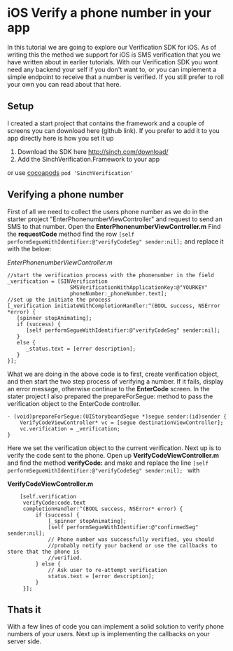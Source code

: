 # iOS Verify a phone number in your app
In this tutorial we are going to explore our Verification SDK for iOS. As of writing this the method we support for iOS is SMS verification that you we have written about in earlier tutorials. With our Verification SDK you wont need any backend your self if you don't want to, or you can implement a simple endpoint to receive that a number is verified. If you still prefer to roll your own you can read about that here. 

## Setup
I created a start project that contains the framework and a couple of screens you can download here (github link). If you prefer to add it to you app directly  here is how you set it up
1. Download the SDK here http://sinch.com/download/
2. Add the SinchVerification.Framework to your app

or use [cocoapods](http://cocoapods.org) `pod 'SinchVerification'` 

## Verifying a phone number
First of all we need to collect the users phone number as we do in the starter project "EnterPhonenumberViewController" and request to send an SMS to that number. Open the **EnterPhonenumberViewController.m** Find the **requestCode** method find the row `[self performSegueWithIdentifier:@"verifyCodeSeg" sender:nil];` and replace it with the below:

*EnterPhonenumberViewController.m*

```
//start the verification process with the phonenumber in the field
_verification = [SINVerification 
 					SMSVerificationWithApplicationKey:@"YOURKEY" 
 					phoneNumber:_phoneNumber.text];
//set up the initiate the process
[_verification initiateWithCompletionHandler:^(BOOL success, NSError *error) {
   [spinner stopAnimating];
   if (success) {
      [self performSegueWithIdentifier:@"verifyCodeSeg" sender:nil];
   }
   else {
      _status.text = [error description];
   }
}];
```

What we are doing in the above code is to first, create verification object, and then start the two step process of verifying a number. If it fails, display an error message, otherwise continue to the **EnterCode** screen. In the stater project I also prepared the prepareForSegue: method to pass the verification object to the EnterCode controller.

```
- (void)prepareForSegue:(UIStoryboardSegue *)segue sender:(id)sender {
    VerifyCodeViewController* vc = [segue destinationViewController];
    vc.verification = _verification;
}
```
Here we set the verification object to the current verification. Next up is to verify the code sent to the phone. Open up **VerifyCodeViewController.m** and find the method **verifyCode:** and make and replace the line `[self performSegueWithIdentifier:@"verifyCodeSeg" sender:nil];
` with 

**VerifyCodeViewController.m**

```
    [self.verification
     verifyCode:code.text
     completionHandler:^(BOOL success, NSError* error) {
         if (success) {
             [_spinner stopAnimating];
             [self performSegueWithIdentifier:@"confirmedSeg" sender:nil];
             // Phone number was successfully verified, you should 
             //probably notify your backend or use the callbacks to store that the phone is
             //verified.
         } else {
             // Ask user to re-attempt verification
             status.text = [error description];
         }
     }];
```

## Thats it
With a few lines of code you can implement a solid solution to verify phone numbers of your users. Next up is implementing the callbacks on your server side. 



